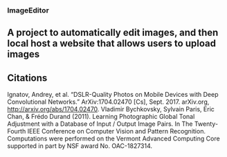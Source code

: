 ### ImageEditor
## A project to automatically edit images, and then local host a website that allows users to upload images

## Citations
Ignatov, Andrey, et al. “DSLR-Quality Photos on Mobile Devices with Deep Convolutional Networks.” ArXiv:1704.02470 [Cs], Sept. 2017. arXiv.org, http://arxiv.org/abs/1704.02470.
Vladimir Bychkovsky, Sylvain Paris, Eric Chan, & Frédo Durand (2011). Learning Photographic Global Tonal Adjustment with a Database of Input / Output Image Pairs. In The Twenty-Fourth IEEE Conference on Computer Vision and Pattern Recognition.
Computations were performed on the Vermont Advanced Computing Core supported in part by NSF award No. OAC-1827314.
